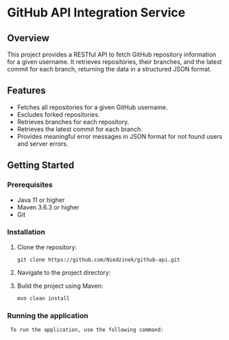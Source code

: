 # GitHub API Integration Service

## Overview

This project provides a RESTful API to fetch GitHub repository information for a given username. It retrieves repositories, their branches, and the latest commit for each branch, returning the data in a structured JSON format.

## Features

- Fetches all repositories for a given GitHub username.
- Excludes forked repositories.
- Retrieves branches for each repository.
- Retrieves the latest commit for each branch.
- Provides meaningful error messages in JSON format for not found users and server errors.

## Getting Started

### Prerequisites

- Java 11 or higher
- Maven 3.6.3 or higher
- Git

### Installation

1. Clone the repository:
   ```
   git clone https://github.com/Niedzinek/github-api.git
   ```

2. Navigate to the project directory:

4. Build the project using Maven:
   ```
   mvn clean install
   ```

### Running the application

     To run the application, use the following command:


